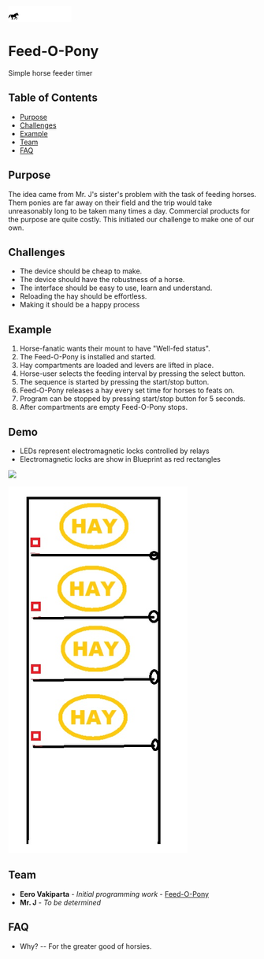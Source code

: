 ![](feedopony.gif)

# Feed-O-Pony
Simple horse feeder timer 

## Table of Contents 

- [Purpose](#purpose)
- [Challenges](#challenges)
- [Example](#example)
- [Team](#team)
- [FAQ](#faq)


## Purpose

The idea came from Mr. J's sister's problem with the task of feeding horses. Them ponies are far away on their field and the trip would take unreasonably long to be taken many times a day. Commercial products for the purpose are quite costly. This initiated our challenge to make one of our own.


## Challenges

- The device should be cheap to make. 
- The device should have the robustness of a horse.
- The interface should be easy to use, learn and understand.
- Reloading the hay should be effortless.
- Making it should be a happy process


## Example

1. Horse-fanatic wants their mount to have "Well-fed status".
2. The Feed-O-Pony is installed and started.
3. Hay compartments are loaded and levers are lifted in place.
4. Horse-user selects the feeding interval by pressing the select button.
5. The sequence is started by pressing the start/stop button.
6. Feed-O-Pony releases a hay every set time for horses to feats on.
7. Program can be stopped by pressing start/stop button for 5 seconds.
8. After compartments are empty Feed-O-Pony stops.

## Demo
- LEDs represent electromagnetic locks controlled by relays
- Electromagnetic locks are show in Blueprint as red rectangles

![](ponyusage.gif)

![](Blueprint.jpg)


## Team

* **Eero Vakiparta** - *Initial programming work* - [Feed-O-Pony](https://github.com/EeroVakiparta/Feed-O-Pony)
* **Mr. J** - *To be determined* 


## FAQ

- Why?
-- For the greater good of horsies.

